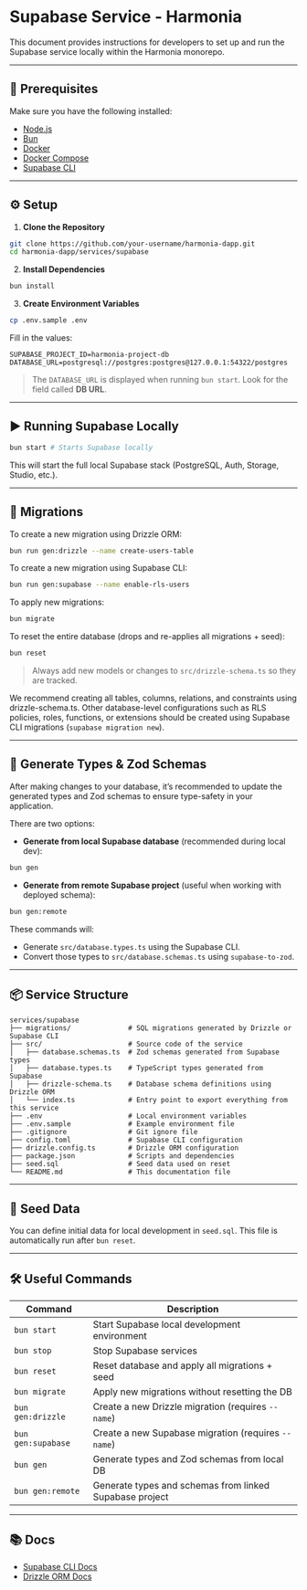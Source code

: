# Supabase Service - Harmonia

This document provides instructions for developers to set up and run the Supabase service locally within the Harmonia monorepo.

---

## 🚧 Prerequisites

Make sure you have the following installed:

- [Node.js](https://nodejs.org/)
- [Bun](https://bun.sh/)
- [Docker](https://docs.docker.com/get-docker/)
- [Docker Compose](https://docs.docker.com/compose/install/)
- [Supabase CLI](https://supabase.com/docs/guides/local-development)

---

## ⚙️ Setup

1. **Clone the Repository**

```sh
git clone https://github.com/your-username/harmonia-dapp.git
cd harmonia-dapp/services/supabase
```

2. **Install Dependencies**

```sh
bun install
```

3. **Create Environment Variables**

```sh
cp .env.sample .env
```

Fill in the values:

```env
SUPABASE_PROJECT_ID=harmonia-project-db
DATABASE_URL=postgresql://postgres:postgres@127.0.0.1:54322/postgres
```

> The `DATABASE_URL` is displayed when running `bun start`. Look for the field called **DB URL**.

---

## ▶️ Running Supabase Locally

```sh
bun start # Starts Supabase locally
```

This will start the full local Supabase stack (PostgreSQL, Auth, Storage, Studio, etc.).

---

## 🧲 Migrations

To create a new migration using Drizzle ORM:

```sh
bun run gen:drizzle --name create-users-table
```

To create a new migration using Supabase CLI:

```sh
bun run gen:supabase --name enable-rls-users
```

To apply new migrations:

```sh
bun migrate
```

To reset the entire database (drops and re-applies all migrations + seed):

```sh
bun reset
```

> Always add new models or changes to `src/drizzle-schema.ts` so they are tracked.

We recommend creating all tables, columns, relations, and constraints using drizzle-schema.ts. Other database-level configurations such as RLS policies, roles, functions, or extensions should be created using Supabase CLI migrations (`supabase migration new`).

---

## 🧬 Generate Types & Zod Schemas

After making changes to your database, it’s recommended to update the generated types and Zod schemas to ensure type-safety in your application.

There are two options:

- **Generate from local Supabase database** (recommended during local dev):

```sh
bun gen
```

- **Generate from remote Supabase project** (useful when working with deployed schema):

```sh
bun gen:remote
```

These commands will:

- Generate `src/database.types.ts` using the Supabase CLI.
- Convert those types to `src/database.schemas.ts` using `supabase-to-zod`.

---

## 📦 Service Structure

```
services/supabase
├── migrations/              # SQL migrations generated by Drizzle or Supabase CLI
├── src/                     # Source code of the service
│   ├── database.schemas.ts  # Zod schemas generated from Supabase types
│   ├── database.types.ts    # TypeScript types generated from Supabase
│   ├── drizzle-schema.ts    # Database schema definitions using Drizzle ORM
│   └── index.ts             # Entry point to export everything from this service
├── .env                     # Local environment variables
├── .env.sample              # Example environment file
├── .gitignore               # Git ignore file
├── config.toml              # Supabase CLI configuration
├── drizzle.config.ts        # Drizzle ORM configuration
├── package.json             # Scripts and dependencies
├── seed.sql                 # Seed data used on reset
└── README.md                # This documentation file
```

---

## 🌱 Seed Data

You can define initial data for local development in `seed.sql`. This file is automatically run after `bun reset`.

---

## 🛠️ Useful Commands

| Command            | Description                                             |
| ------------------ | ------------------------------------------------------- |
| `bun start`        | Start Supabase local development environment            |
| `bun stop`         | Stop Supabase services                                  |
| `bun reset`        | Reset database and apply all migrations + seed          |
| `bun migrate`      | Apply new migrations without resetting the DB           |
| `bun gen:drizzle`  | Create a new Drizzle migration (requires `--name`)      |
| `bun gen:supabase` | Create a new Supabase migration (requires `--name`)     |
| `bun gen`          | Generate types and Zod schemas from local DB            |
| `bun gen:remote`   | Generate types and schemas from linked Supabase project |

---

## 📚 Docs

- [Supabase CLI Docs](https://supabase.com/docs/guides/local-development)
- [Drizzle ORM Docs](https://orm.drizzle.team/docs/overview)
